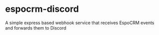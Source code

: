 # espocrm-discord
A simple express based webhook service that receives EspoCRM events and forwards them to Discord
